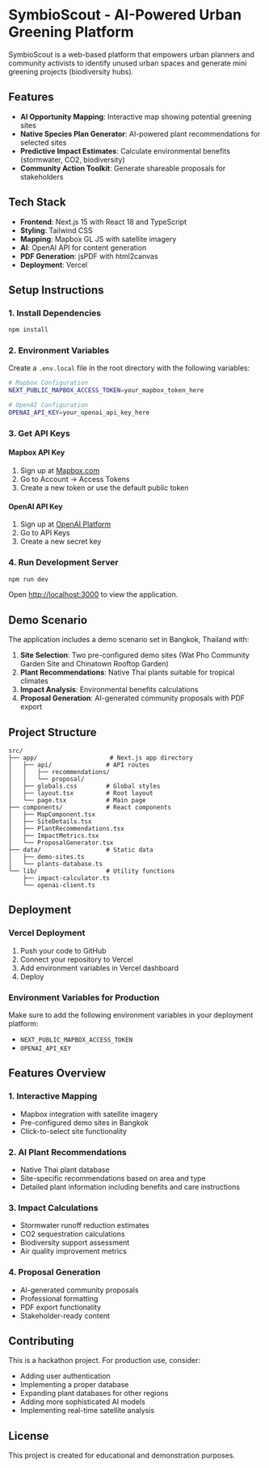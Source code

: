 # SymbioScout - AI-Powered Urban Greening Platform

SymbioScout is a web-based platform that empowers urban planners and community activists to identify unused urban spaces and generate mini greening projects (biodiversity hubs).

## Features

- **AI Opportunity Mapping**: Interactive map showing potential greening sites
- **Native Species Plan Generator**: AI-powered plant recommendations for selected sites
- **Predictive Impact Estimates**: Calculate environmental benefits (stormwater, CO2, biodiversity)
- **Community Action Toolkit**: Generate shareable proposals for stakeholders

## Tech Stack

- **Frontend**: Next.js 15 with React 18 and TypeScript
- **Styling**: Tailwind CSS
- **Mapping**: Mapbox GL JS with satellite imagery
- **AI**: OpenAI API for content generation
- **PDF Generation**: jsPDF with html2canvas
- **Deployment**: Vercel

## Setup Instructions

### 1. Install Dependencies

```bash
npm install
```

### 2. Environment Variables

Create a `.env.local` file in the root directory with the following variables:

```bash
# Mapbox Configuration
NEXT_PUBLIC_MAPBOX_ACCESS_TOKEN=your_mapbox_token_here

# OpenAI Configuration
OPENAI_API_KEY=your_openai_api_key_here
```

### 3. Get API Keys

#### Mapbox API Key
1. Sign up at [Mapbox.com](https://www.mapbox.com)
2. Go to Account → Access Tokens
3. Create a new token or use the default public token

#### OpenAI API Key
1. Sign up at [OpenAI Platform](https://platform.openai.com)
2. Go to API Keys
3. Create a new secret key

### 4. Run Development Server

```bash
npm run dev
```

Open [http://localhost:3000](http://localhost:3000) to view the application.

## Demo Scenario

The application includes a demo scenario set in Bangkok, Thailand with:

1. **Site Selection**: Two pre-configured demo sites (Wat Pho Community Garden Site and Chinatown Rooftop Garden)
2. **Plant Recommendations**: Native Thai plants suitable for tropical climates
3. **Impact Analysis**: Environmental benefits calculations
4. **Proposal Generation**: AI-generated community proposals with PDF export

## Project Structure

```
src/
├── app/                    # Next.js app directory
│   ├── api/               # API routes
│   │   ├── recommendations/
│   │   └── proposal/
│   ├── globals.css        # Global styles
│   ├── layout.tsx         # Root layout
│   └── page.tsx           # Main page
├── components/            # React components
│   ├── MapComponent.tsx
│   ├── SiteDetails.tsx
│   ├── PlantRecommendations.tsx
│   ├── ImpactMetrics.tsx
│   └── ProposalGenerator.tsx
├── data/                  # Static data
│   ├── demo-sites.ts
│   └── plants-database.ts
└── lib/                   # Utility functions
    ├── impact-calculator.ts
    └── openai-client.ts
```

## Deployment

### Vercel Deployment

1. Push your code to GitHub
2. Connect your repository to Vercel
3. Add environment variables in Vercel dashboard
4. Deploy

### Environment Variables for Production

Make sure to add the following environment variables in your deployment platform:

- `NEXT_PUBLIC_MAPBOX_ACCESS_TOKEN`
- `OPENAI_API_KEY`

## Features Overview

### 1. Interactive Mapping
- Mapbox integration with satellite imagery
- Pre-configured demo sites in Bangkok
- Click-to-select site functionality

### 2. AI Plant Recommendations
- Native Thai plant database
- Site-specific recommendations based on area and type
- Detailed plant information including benefits and care instructions

### 3. Impact Calculations
- Stormwater runoff reduction estimates
- CO2 sequestration calculations
- Biodiversity support assessment
- Air quality improvement metrics

### 4. Proposal Generation
- AI-generated community proposals
- Professional formatting
- PDF export functionality
- Stakeholder-ready content

## Contributing

This is a hackathon project. For production use, consider:

- Adding user authentication
- Implementing a proper database
- Expanding plant databases for other regions
- Adding more sophisticated AI models
- Implementing real-time satellite analysis

## License

This project is created for educational and demonstration purposes.
